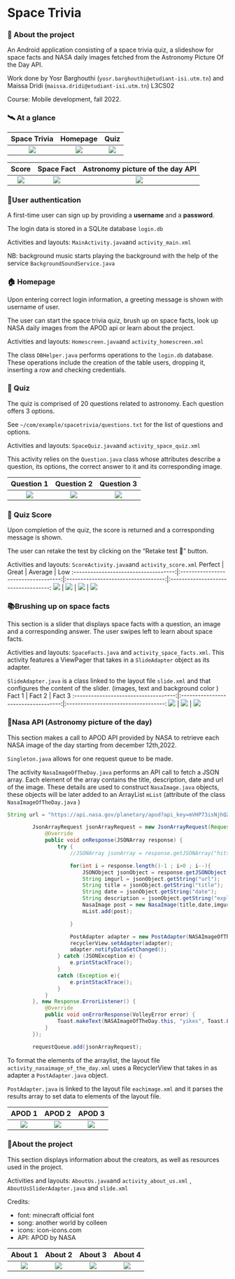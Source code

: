 # Space Trivia

### 🚀 About the project

An Android application consisting of a space trivia quiz, a slideshow for space facts and NASA daily images fetched from the Astronomy Picture Of the Day API.

Work done by Yosr Barghouthi (`yosr.barghouthi@etudiant-isi.utm.tn`) and Maissa Dridi (`maissa.dridi@etudiant-isi.utm.tn`) L3CS02

Course: Mobile development, fall 2022.

### 🛰️ At a glance
Space Trivia                     |  Homepage                  | Quiz
:------------------------------------:|:-----------------------------------:|:-----------------------------------:
![](login.png)  |  ![](homepage.png) | ![](quiz.png)

Score                             |  Space Fact                             | Astronomy picture of the day API
:------------------------------------:|:-----------------------------------:|:-----------------------------------:
![](result.png)  |  ![](fact.png) |   ![](apod.png)

### 🔐User authentication

A first-time user can sign up by providing a **username** and a **password**.

The login data is stored in a SQLite database `login.db`

Activities and layouts: `MainActivity.java`and `activity_main.xml`

NB: background music starts playing the background with the help of the service `BackgroundSoundService.java`

### 🏠 Homepage

Upon entering correct login information, a greeting message is shown with username of user.

The user can start the space trivia quiz, brush up on space facts, look up NASA daily images from the APOD api or learn about the project.

Activities and layouts: `Homescreen.java`and `activity_homescreen.xml`

The class `DBHelper.java` performs operations to the `login.db` database. These operations include the creation of the table users, dropping it, inserting a row and checking credentials.

### 📝 Quiz

The quiz is comprised of 20 questions related to astronomy. Each question offers 3 options.

See `~/com/example/spacetrivia/questions.txt` for the list of questions and options.

Activities and layouts: `SpaceQuiz.java`and `activity_space_quiz.xml`

This activity relies on the `Question.java` class whose attributes describe a question, its options, the correct answer to it and its corresponding image.

Question 1                     |  Question 2                  | Question 3
:------------------------------------:|:-----------------------------------:|:-----------------------------------:
![](quiz1.png)  |  ![](quiz2.png) | ![](quiz3.png)
### 🔢 Quiz Score

Upon completion of the quiz, the score is returned and a corresponding message is shown.

The user can retake the test by clicking on the “Retake test 🔂” button.

Activities and layouts: `ScoreActivity.java`and `activity_score.xml`
Perfect                |  Great                  | Average                              | Low
:------------------------------------:|:-----------------------------------:|:-----------------------------------:|:-----------------------------------:
![](perfect.png)  |  ![](rising.png) | ![](result.png) | ![](facepalm.png)

### 📚Brushing up on space facts

This section is a slider that displays space facts with a question, an image and a corresponding answer. The user swipes left to learn about space facts.

Activities and layouts: `SpaceFacts.java` and `activity_space_facts.xml`. This activity features a ViewPager that takes in a `SlideAdapter` object as its adapter.

`SlideAdapter.java` is a class linked to the layout file `slide.xml` and that configures the content of the slider. (images, text and background color )
Fact 1                  |  Fact 2                  | Fact 3
:------------------------------------:|:-----------------------------------:|:-----------------------------------:
![](fact1.png)  |  ![](fact2.png) | ![](fact3.png)
### 🌌Nasa API (Astronomy picture of the day)

This section makes a call to APOD API provided by NASA to retrieve each NASA image of the day starting from december 12th,2022.

`Singleton.java` allows for one request queue to be made.

The activity `NasaImageOfTheDay.java` performs an API call to fetch a JSON array. Each element of the array contains the title, description, date and url of the image. These details are used to construct `NasaImage.java` objects, these objects will be later added to an ArrayList `mList` (attribute of the class `NasaImageOfTheDay.java` )

```java
String url = "https://api.nasa.gov/planetary/apod?api_key=mVHP73isNjhQZroWysMhXKYtTXbS9eOUMR2I4lSl&start_date=2022-12-12";

        JsonArrayRequest jsonArrayRequest = new JsonArrayRequest(Request.Method.GET, url, null, new Response.Listener<JSONArray>() {
            @Override
            public void onResponse(JSONArray response) {
                try {
                    //JSONArray jsonArray = response.getJSONArray("hits");

                    for(int i = response.length()-1 ; i>0 ; i--){
                        JSONObject jsonObject = response.getJSONObject(i);
                        String imgurl = jsonObject.getString("url");
                        String title = jsonObject.getString("title");
                        String date = jsonObject.getString("date");
                        String description = jsonObject.getString("explanation");
                        NasaImage post = new NasaImage(title,date,imgurl,description);
                        mList.add(post);

                    }

                    PostAdapter adapter = new PostAdapter(NASAImageOfTheDay.this , mList);
                    recyclerView.setAdapter(adapter);
                    adapter.notifyDataSetChanged();
                } catch (JSONException e) {
                    e.printStackTrace();
                }
                catch (Exception e){
                    e.printStackTrace();
                }
            }
        }, new Response.ErrorListener() {
            @Override
            public void onErrorResponse(VolleyError error) {
                Toast.makeText(NASAImageOfTheDay.this, "yikes", Toast.LENGTH_SHORT).show();
            }
        });

        requestQueue.add(jsonArrayRequest);
```

To format the elements of the arraylist, the layout file `activity_nasaimage_of_the_day.xml` uses a RecyclerView that takes in as adapter a `PostAdapter.java` object.

`PostAdapter.java` is linked to the layout file `eachimage.xml` and it parses the results array to set data to elements of the layout file.

APOD 1                     |  APOD 2                  | APOD 3
:------------------------------------:|:-----------------------------------:|:-----------------------------------:
![](apod1.png)  |  ![](apod2.png) | ![](apod3.png)

### 📄About the project

This section displays information about the creators, as well as resources used in the project.

Activities and layouts: `AboutUs.java`and `activity_about_us.xml` , `AboutUsSliderAdapter.java` and `slide.xml`

Credits:
- font: minecraft official font
- song: another world by colleen
- icons: icon-icons.com
- API: APOD by NASA

About 1                   |  About 2                  | About 3               | About 4
:------------------------------------:|:-----------------------------------:|:-----------------------------------:|:-----------------------------------:
![](resources1.png)  |  ![](resources2.png) | ![](resources3.png)       | ![](resources4.png)


